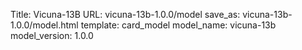 Title: Vicuna-13B
URL: vicuna-13b-1.0.0/model
save_as: vicuna-13b-1.0.0/model.html
template: card_model
model_name: vicuna-13b
model_version: 1.0.0

